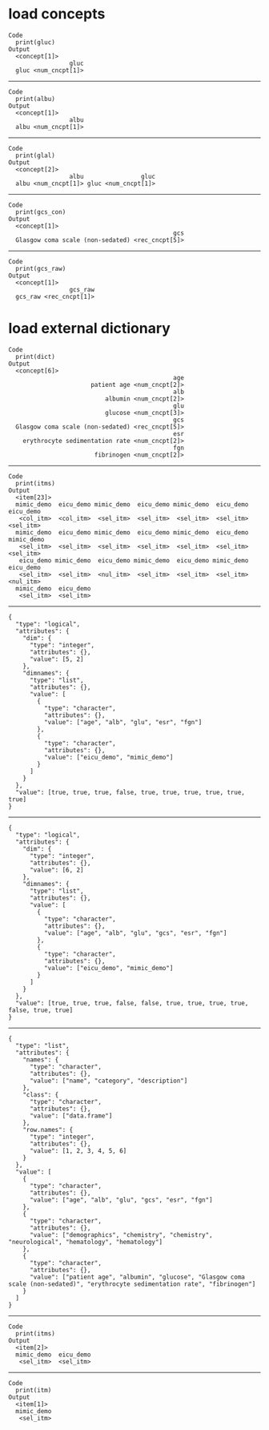 # load concepts

    Code
      print(gluc)
    Output
      <concept[1]>
                     gluc 
      gluc <num_cncpt[1]> 

---

    Code
      print(albu)
    Output
      <concept[1]>
                     albu 
      albu <num_cncpt[1]> 

---

    Code
      print(glal)
    Output
      <concept[2]>
                     albu                gluc 
      albu <num_cncpt[1]> gluc <num_cncpt[1]> 

---

    Code
      print(gcs_con)
    Output
      <concept[1]>
                                                  gcs 
      Glasgow coma scale (non-sedated) <rec_cncpt[5]> 

---

    Code
      print(gcs_raw)
    Output
      <concept[1]>
                     gcs_raw 
      gcs_raw <rec_cncpt[1]> 

# load external dictionary

    Code
      print(dict)
    Output
      <concept[6]>
                                                  age 
                           patient age <num_cncpt[2]> 
                                                  alb 
                               albumin <num_cncpt[2]> 
                                                  glu 
                               glucose <num_cncpt[3]> 
                                                  gcs 
      Glasgow coma scale (non-sedated) <rec_cncpt[5]> 
                                                  esr 
        erythrocyte sedimentation rate <num_cncpt[2]> 
                                                  fgn 
                            fibrinogen <num_cncpt[2]> 

---

    Code
      print(itms)
    Output
      <item[23]>
      mimic_demo  eicu_demo mimic_demo  eicu_demo mimic_demo  eicu_demo  eicu_demo 
       <col_itm>  <col_itm>  <sel_itm>  <sel_itm>  <sel_itm>  <sel_itm>  <sel_itm> 
      mimic_demo  eicu_demo mimic_demo  eicu_demo mimic_demo  eicu_demo mimic_demo 
       <sel_itm>  <sel_itm>  <sel_itm>  <sel_itm>  <sel_itm>  <sel_itm>  <sel_itm> 
       eicu_demo mimic_demo  eicu_demo mimic_demo  eicu_demo mimic_demo  eicu_demo 
       <sel_itm>  <sel_itm>  <nul_itm>  <sel_itm>  <sel_itm>  <sel_itm>  <nul_itm> 
      mimic_demo  eicu_demo 
       <sel_itm>  <sel_itm> 

---

    {
      "type": "logical",
      "attributes": {
        "dim": {
          "type": "integer",
          "attributes": {},
          "value": [5, 2]
        },
        "dimnames": {
          "type": "list",
          "attributes": {},
          "value": [
            {
              "type": "character",
              "attributes": {},
              "value": ["age", "alb", "glu", "esr", "fgn"]
            },
            {
              "type": "character",
              "attributes": {},
              "value": ["eicu_demo", "mimic_demo"]
            }
          ]
        }
      },
      "value": [true, true, true, false, true, true, true, true, true, true]
    }

---

    {
      "type": "logical",
      "attributes": {
        "dim": {
          "type": "integer",
          "attributes": {},
          "value": [6, 2]
        },
        "dimnames": {
          "type": "list",
          "attributes": {},
          "value": [
            {
              "type": "character",
              "attributes": {},
              "value": ["age", "alb", "glu", "gcs", "esr", "fgn"]
            },
            {
              "type": "character",
              "attributes": {},
              "value": ["eicu_demo", "mimic_demo"]
            }
          ]
        }
      },
      "value": [true, true, true, false, false, true, true, true, true, false, true, true]
    }

---

    {
      "type": "list",
      "attributes": {
        "names": {
          "type": "character",
          "attributes": {},
          "value": ["name", "category", "description"]
        },
        "class": {
          "type": "character",
          "attributes": {},
          "value": ["data.frame"]
        },
        "row.names": {
          "type": "integer",
          "attributes": {},
          "value": [1, 2, 3, 4, 5, 6]
        }
      },
      "value": [
        {
          "type": "character",
          "attributes": {},
          "value": ["age", "alb", "glu", "gcs", "esr", "fgn"]
        },
        {
          "type": "character",
          "attributes": {},
          "value": ["demographics", "chemistry", "chemistry", "neurological", "hematology", "hematology"]
        },
        {
          "type": "character",
          "attributes": {},
          "value": ["patient age", "albumin", "glucose", "Glasgow coma scale (non-sedated)", "erythrocyte sedimentation rate", "fibrinogen"]
        }
      ]
    }

---

    Code
      print(itms)
    Output
      <item[2]>
      mimic_demo  eicu_demo 
       <sel_itm>  <sel_itm> 

---

    Code
      print(itm)
    Output
      <item[1]>
      mimic_demo 
       <sel_itm> 

